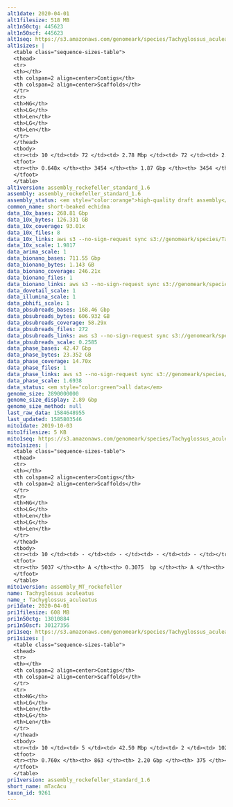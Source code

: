 ```yaml
---
alt1date: 2020-04-01
alt1filesize: 518 MB
alt1n50ctg: 445623
alt1n50scf: 445623
alt1seq: https://s3.amazonaws.com/genomeark/species/Tachyglossus_aculeatus/mTacAcu1/assembly_rockefeller_standard_1.6/mTacAcu1.alt.asm.20200401.fasta.gz
alt1sizes: |
  <table class="sequence-sizes-table">
  <thead>
  <tr>
  <th></th>
  <th colspan=2 align=center>Contigs</th>
  <th colspan=2 align=center>Scaffolds</th>
  </tr>
  <tr>
  <th>NG</th>
  <th>LG</th>
  <th>Len</th>
  <th>LG</th>
  <th>Len</th>
  </tr>
  </thead>
  <tbody>
  <tr><td> 10 </td><td> 72 </td><td> 2.78 Mbp </td><td> 72 </td><td> 2.78 Mbp </td></tr>  <tr><td> 20 </td><td> 212 </td><td> 1.65 Mbp </td><td> 212 </td><td> 1.65 Mbp </td></tr>  <tr><td> 30 </td><td> 435 </td><td> 1.06 Mbp </td><td> 435 </td><td> 1.06 Mbp </td></tr>  <tr><td> 40 </td><td> 779 </td><td> 0.68 Mbp </td><td> 779 </td><td> 0.68 Mbp </td></tr>  <tr style="background-color:#cccccc;"><td> 50 </td><td> 1300 </td><td> 0.45 Mbp </td><td> 1300 </td><td> 0.45 Mbp </td></tr>  <tr><td> 60 </td><td> 2218 </td><td> 0.21 Mbp </td><td> 2218 </td><td> 0.21 Mbp </td></tr>  <tr><td> 70 </td><td> - </td><td> - </td><td> - </td><td> - </td></tr>  <tr><td> 80 </td><td> - </td><td> - </td><td> - </td><td> - </td></tr>  <tr><td> 90 </td><td> - </td><td> - </td><td> - </td><td> - </td></tr>  <tr><td> 100 </td><td> - </td><td> - </td><td> - </td><td> - </td></tr>  </tbody>
  <tfoot>
  <tr><th> 0.648x </th><th> 3454 </th><th> 1.87 Gbp </th><th> 3454 </th><th> 1.87 Gbp </th></tr>
  </tfoot>
  </table>
alt1version: assembly_rockefeller_standard_1.6
assembly: assembly_rockefeller_standard_1.6
assembly_status: <em style="color:orange">high-quality draft assembly</em>
common_name: short-beaked echidna
data_10x_bases: 268.81 Gbp
data_10x_bytes: 126.331 GB
data_10x_coverage: 93.01x
data_10x_files: 8
data_10x_links: aws s3 --no-sign-request sync s3://genomeark/species/Tachyglossus_aculeatus/mTacAcu1/genomic_data/10x/ .<br>
data_10x_scale: 1.9817
data_arima_scale: 1
data_bionano_bases: 711.55 Gbp
data_bionano_bytes: 1.143 GB
data_bionano_coverage: 246.21x
data_bionano_files: 1
data_bionano_links: aws s3 --no-sign-request sync s3://genomeark/species/Tachyglossus_aculeatus/mTacAcu1/genomic_data/bionano/ .<br>
data_dovetail_scale: 1
data_illumina_scale: 1
data_pbhifi_scale: 1
data_pbsubreads_bases: 168.46 Gbp
data_pbsubreads_bytes: 606.932 GB
data_pbsubreads_coverage: 58.29x
data_pbsubreads_files: 272
data_pbsubreads_links: aws s3 --no-sign-request sync s3://genomeark/species/Tachyglossus_aculeatus/mTacAcu1/genomic_data/pacbio/ . --exclude "*ccs.bam*"<br>
data_pbsubreads_scale: 0.2585
data_phase_bases: 42.47 Gbp
data_phase_bytes: 23.352 GB
data_phase_coverage: 14.70x
data_phase_files: 1
data_phase_links: aws s3 --no-sign-request sync s3://genomeark/species/Tachyglossus_aculeatus/mTacAcu1/genomic_data/phase/ .<br>
data_phase_scale: 1.6938
data_status: <em style="color:green">all data</em>
genome_size: 2890000000
genome_size_display: 2.89 Gbp
genome_size_method: null
last_raw_data: 1584648955
last_updated: 1585803546
mito1date: 2019-10-03
mito1filesize: 5 KB
mito1seq: https://s3.amazonaws.com/genomeark/species/Tachyglossus_aculeatus/mTacAcu1/assembly_MT_rockefeller/mTacAcu1.MT.20191003.fasta.gz
mito1sizes: |
  <table class="sequence-sizes-table">
  <thead>
  <tr>
  <th></th>
  <th colspan=2 align=center>Contigs</th>
  <th colspan=2 align=center>Scaffolds</th>
  </tr>
  <tr>
  <th>NG</th>
  <th>LG</th>
  <th>Len</th>
  <th>LG</th>
  <th>Len</th>
  </tr>
  </thead>
  <tbody>
  <tr><td> 10 </td><td> - </td><td> - </td><td> - </td><td> - </td></tr>  <tr><td> 20 </td><td> - </td><td> - </td><td> - </td><td> - </td></tr>  <tr><td> 30 </td><td> - </td><td> - </td><td> - </td><td> - </td></tr>  <tr><td> 40 </td><td> - </td><td> - </td><td> - </td><td> - </td></tr>  <tr style="background-color:#cccccc;"><td> 50 </td><td> - </td><td style="background-color:#ff8888;"> - </td><td> - </td><td style="background-color:#ff8888;"> - </td></tr>  <tr><td> 60 </td><td> - </td><td> - </td><td> - </td><td> - </td></tr>  <tr><td> 70 </td><td> - </td><td> - </td><td> - </td><td> - </td></tr>  <tr><td> 80 </td><td> - </td><td> - </td><td> - </td><td> - </td></tr>  <tr><td> 90 </td><td> - </td><td> - </td><td> - </td><td> - </td></tr>  <tr><td> 100 </td><td> - </td><td> - </td><td> - </td><td> - </td></tr>  </tbody>
  <tfoot>
  <tr><th> 5037 </th><th> A </th><th> 0.3075  bp </th><th> A </th><th> 0.3075  bp </th></tr>
  </tfoot>
  </table>
mito1version: assembly_MT_rockefeller
name: Tachyglossus aculeatus
name_: Tachyglossus_aculeatus
pri1date: 2020-04-01
pri1filesize: 608 MB
pri1n50ctg: 13010884
pri1n50scf: 30127356
pri1seq: https://s3.amazonaws.com/genomeark/species/Tachyglossus_aculeatus/mTacAcu1/assembly_rockefeller_standard_1.6/mTacAcu1.pri.asm.20200401.fasta.gz
pri1sizes: |
  <table class="sequence-sizes-table">
  <thead>
  <tr>
  <th></th>
  <th colspan=2 align=center>Contigs</th>
  <th colspan=2 align=center>Scaffolds</th>
  </tr>
  <tr>
  <th>NG</th>
  <th>LG</th>
  <th>Len</th>
  <th>LG</th>
  <th>Len</th>
  </tr>
  </thead>
  <tbody>
  <tr><td> 10 </td><td> 5 </td><td> 42.50 Mbp </td><td> 2 </td><td> 102.07 Mbp </td></tr>  <tr><td> 20 </td><td> 14 </td><td> 29.89 Mbp </td><td> 5 </td><td> 63.38 Mbp </td></tr>  <tr><td> 30 </td><td> 25 </td><td> 23.47 Mbp </td><td> 10 </td><td> 58.02 Mbp </td></tr>  <tr><td> 40 </td><td> 38 </td><td> 19.15 Mbp </td><td> 15 </td><td> 50.62 Mbp </td></tr>  <tr style="background-color:#cccccc;"><td> 50 </td><td> 56 </td><td style="background-color:#88ff88;"> 13.01 Mbp </td><td> 23 </td><td style="background-color:#88ff88;"> 30.13 Mbp </td></tr>  <tr><td> 60 </td><td> 85 </td><td> 7.37 Mbp </td><td> 35 </td><td> 17.23 Mbp </td></tr>  <tr><td> 70 </td><td> 171 </td><td> 1.53 Mbp </td><td> 64 </td><td> 4.87 Mbp </td></tr>  <tr><td> 80 </td><td> - </td><td> - </td><td> - </td><td> - </td></tr>  <tr><td> 90 </td><td> - </td><td> - </td><td> - </td><td> - </td></tr>  <tr><td> 100 </td><td> - </td><td> - </td><td> - </td><td> - </td></tr>  </tbody>
  <tfoot>
  <tr><th> 0.760x </th><th> 863 </th><th> 2.20 Gbp </th><th> 375 </th><th> 2.24 Gbp </th></tr>
  </tfoot>
  </table>
pri1version: assembly_rockefeller_standard_1.6
short_name: mTacAcu
taxon_id: 9261
---
```

